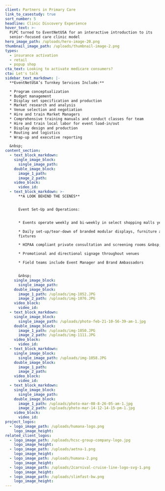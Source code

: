 ```yaml
---
client: Partners in Primary Care
link_to_casestudy: true
sort_number: 5
headline: Clinic Discovery Experience
hover_text: >-
  PiPC turned to EventNetUSA for an interactive introduction to its
  senior-focused care clinic model
hero_image_path: /uploads/hero-image-20.png
thumbnail_image_path: /uploads/thumbnail-image-2.png
types:
  - insurance activation
  - retail
  - popup shop
cta_text: Looking to activate medicare consumers?
cta: Let's talk
sidebar_text_markdown: |-
  **EventNetUSA’s Turnkey Services Include:**

  * Program conceptualization
  * Budget management
  * Display set specification and production
  * Market research and analysis
  * Venue selection and negotiation
  * Hire and train Market Managers
  * Comprehensive training manuals and conduct classes for team
  * Hire and train local labor for event load-in/out
  * Display design and production
  * Routing and logistics
  * Wrap-up and executive reporting

  &nbsp;
content_section:
  - text_block_markdown:
    single_image_block:
      single_image_path:
    double_image_block:
      image_1_path:
      image_2_path:
    video_block:
      video_id:
  - text_block_markdown: >-
      **A LOOK BEHIND THE SCENES**


      Event Set-Up and Operations:


      * Events operate weekly and bi-weekly in select shopping malls year-round

      * Daily set-up/tear-down of branded modular displays, furniture and
      fixtures

      * HIPAA compliant private consultation and screening rooms &nbsp;

      * Promotional and directional signage throughout venues

      * Field teams include Event Manager and Brand Ambassadors


      &nbsp;
    single_image_block:
      single_image_path:
    double_image_block:
      image_1_path: /uploads/img-1052.JPG
      image_2_path: /uploads/img-1076.JPG
    video_block:
      video_id:
  - text_block_markdown:
    single_image_block:
      single_image_path: /uploads/photo-feb-21-10-56-39-am-1.jpg
    double_image_block:
      image_1_path: /uploads/img-1050.JPG
      image_2_path: /uploads/img-1111.JPG
    video_block:
      video_id:
  - text_block_markdown:
    single_image_block:
      single_image_path: /uploads/img-1058.JPG
    double_image_block:
      image_1_path:
      image_2_path:
    video_block:
      video_id:
  - text_block_markdown:
    single_image_block:
      single_image_path:
    double_image_block:
      image_1_path: /uploads/photo-mar-08-8-26-05-am-1.jpg
      image_2_path: /uploads/photo-mar-14-12-14-15-pm-1.jpg
    video_block:
      video_id:
project_logos:
  - logo_image_path: /uploads/humana-logo.png
    logo_image_height:
related_client_logos:
  - logo_image_path: /uploads/hcsc-group-company-logo.jpg
    logo_image_height:
  - logo_image_path: /uploads/aetna-1.png
    logo_image_height:
  - logo_image_path: /uploads/humana-2.png
    logo_image_height:
  - logo_image_path: /uploads/2carnival-cruise-line-logo-svg-1.png
    logo_image_height:
  - logo_image_path: /uploads/slimfast-bw.png
    logo_image_height:
---
```


